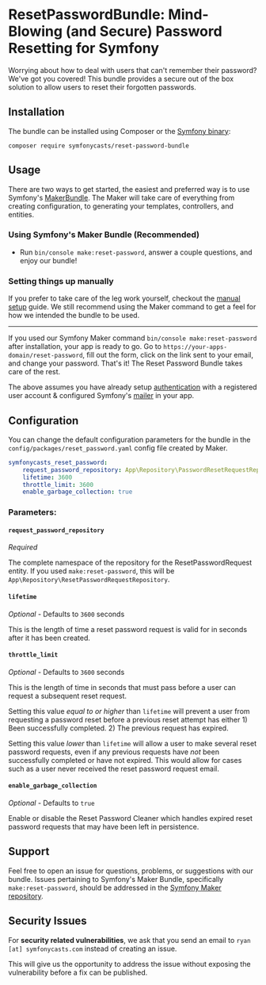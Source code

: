 # ResetPasswordBundle: Mind-Blowing (and Secure) Password Resetting for Symfony

Worrying about how to deal with users that can't remember their password? We've got you covered! This bundle provides a
secure out of the box solution to allow users to reset their forgotten passwords.

## Installation

The bundle can be installed using Composer or the [Symfony binary](https://symfony.com/download):

```
composer require symfonycasts/reset-password-bundle
```

## Usage

There are two ways to get started, the easiest and preferred way is to use
Symfony's [MakerBundle](https://github.com/symfony/maker-bundle). The Maker will take care of everything from creating
configuration, to generating your templates, controllers, and entities.

### Using Symfony's Maker Bundle (Recommended)

- Run `bin/console make:reset-password`, answer a couple questions, and enjoy our bundle!

### Setting things up manually

If you prefer to take care of the leg work yourself, checkout the
[manual setup](https://github.com/SymfonyCasts/reset-password-bundle/blob/master/docs/manual-setup.md)
guide. We still recommend using the Maker command to get a feel for how we intended the bundle to be used.

---

If you used our Symfony Maker command `bin/console make:reset-password` after installation, your app is ready to go. Go
to `https://your-apps-domain/reset-password`, fill out the form, click on the link sent to your email, and change your
password. That's it! The Reset Password Bundle takes care of the rest.

The above assumes you have already setup
[authentication](https://symfony.com/doc/current/security.html) with a registered user account & configured Symfony's
[mailer](https://symfony.com/doc/current/mailer.html) in your app.

## Configuration

You can change the default configuration parameters for the bundle in the
`config/packages/reset_password.yaml` config file created by Maker.

```yaml
symfonycasts_reset_password:
    request_password_repository: App\Repository\PasswordResetRequestRepository
    lifetime: 3600
    throttle_limit: 3600
    enable_garbage_collection: true
```

### Parameters:

#### `request_password_repository`

_Required_

The complete namespace of the repository for the ResetPasswordRequest entity. If you used `make:reset-password`, this
will be `App\Repository\ResetPasswordRequestRepository`.

#### `lifetime`

_Optional_ - Defaults to `3600` seconds

This is the length of time a reset password request is valid for in seconds after it has been created.

#### `throttle_limit`

_Optional_ - Defaults to `3600` seconds

This is the length of time in seconds that must pass before a user can request a subsequent reset request.

Setting this value _equal to or higher_ than `lifetime` will prevent a user from requesting a password reset before a
previous reset attempt has either 1) Been successfully completed. 2) The previous request has expired.

Setting this value _lower_ than `lifetime` will allow a user to make several reset password requests, even if any
previous requests have _not_ been successfully completed or have not expired. This would allow for cases such as a user
never received the reset password request email.

#### `enable_garbage_collection`

_Optional_ - Defaults to `true`

Enable or disable the Reset Password Cleaner which handles expired reset password requests that may have been left in
persistence.

## Support

Feel free to open an issue for questions, problems, or suggestions with our bundle. Issues pertaining to Symfony's Maker
Bundle, specifically `make:reset-password`, should be addressed in
the [Symfony Maker repository](https://github.com/symfony/maker-bundle).

## Security Issues

For **security related vulnerabilities**, we ask that you send an email to
`ryan [at] symfonycasts.com` instead of creating an issue.

This will give us the opportunity to address the issue without exposing the vulnerability before a fix can be published.
